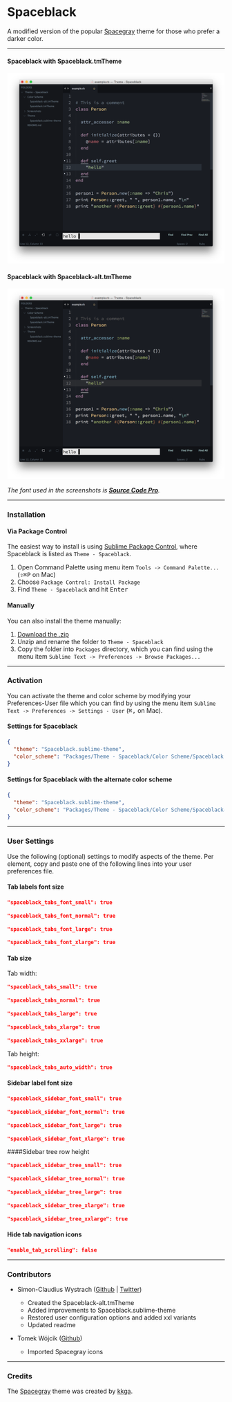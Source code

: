 # Spaceblack

A modified version of the popular [Spacegray](https://github.com/kkga/spacegray) theme for those who prefer a darker color.

***

#### Spaceblack with Spaceblack.tmTheme

![image](Screenshots/Spaceblack.png)

#### Spaceblack with Spaceblack-alt.tmTheme

![image](Screenshots/Spaceblack-alt.png)

*The font used in the screenshots is [__Source Code Pro__](https://github.com/adobe/Source-Code-Pro).*

***

### Installation

#### Via Package Control

The easiest way to install is using [Sublime Package Control](https://sublime.wbond.net), where Spaceblack is listed as `Theme - Spaceblack`.

1. Open Command Palette using menu item `Tools -> Command Palette...` (<kbd>⇧</kbd><kbd>⌘</kbd><kbd>P</kbd> on Mac)
2. Choose `Package Control: Install Package`
3. Find `Theme - Spaceblack` and hit <kbd>Enter</kbd>

#### Manually

You can also install the theme manually:

1. [Download the .zip](https://github.com/saadq/Spaceblack/archive/master.zip)
2. Unzip and rename the folder to `Theme - Spaceblack`
3. Copy the folder into `Packages` directory, which you can find using the menu item `Sublime Text -> Preferences -> Browse Packages...`

***

### Activation

You can activate the theme and color scheme by modifying your Preferences-User file which you can find by using the menu item `Sublime Text -> Preferences -> Settings - User` (<kbd>⌘</kbd><kbd>,</kbd> on Mac).

#### Settings for Spaceblack

```json
{
  "theme": "Spaceblack.sublime-theme",
  "color_scheme": "Packages/Theme - Spaceblack/Color Scheme/Spaceblack.tmTheme"
}
```

#### Settings for Spaceblack with the alternate color scheme

```json
{
  "theme": "Spaceblack.sublime-theme",
  "color_scheme": "Packages/Theme - Spaceblack/Color Scheme/Spaceblack-alt.tmTheme"
}
```

***

### User Settings
Use the following (optional) settings to modify aspects of the theme. Per element, copy and paste one of the following lines into your user preferences file.

#### Tab labels font size


```json
"spaceblack_tabs_font_small": true
````
```json
"spaceblack_tabs_font_normal": true
```
```json
"spaceblack_tabs_font_large": true
```
```json
"spaceblack_tabs_font_xlarge": true
```

#### Tab size
Tab width:
```json
"spaceblack_tabs_small": true
````
```json
"spaceblack_tabs_normal": true
```
```json
"spaceblack_tabs_large": true
```
```json
"spaceblack_tabs_xlarge": true
```
```json
"spaceblack_tabs_xxlarge": true
```

Tab height:
```json
"spaceblack_tabs_auto_width": true
```
#### Sidebar label font size

```json
"spaceblack_sidebar_font_small": true
```
```json
"spaceblack_sidebar_font_normal": true
```
```json
"spaceblack_sidebar_font_large": true
```
```json
"spaceblack_sidebar_font_xlarge": true
```

####Sidebar tree row height

```json
"spaceblack_sidebar_tree_small": true
```
```json
"spaceblack_sidebar_tree_normal": true
```
```json
"spaceblack_sidebar_tree_large": true
```
```json
"spaceblack_sidebar_tree_xlarge": true
```
```json
"spaceblack_sidebar_tree_xxlarge": true
```

#### Hide tab navigation icons
```json
"enable_tab_scrolling": false
```
***


### Contributors

* Simon-Claudius Wystrach ([Github](http://www.github.com/TheBaronHimself) | [Twitter](http://www.twitter.com/TheBaronHimself))
	* Created the Spaceblack-alt.tmTheme
  	* Added improvements to Spaceblack.sublime-theme
  	* Restored user configuration options and added xxl variants
  	* Updated readme


* Tomek Wójcik ([Github](https://github.com/tomekwojcik))
	* Imported Spacegray icons

***

### Credits

The [Spacegray](https://github.com/kkga/spacegray) theme was created by [kkga](https://github.com/kkga). 